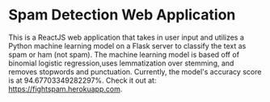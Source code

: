 # Spam Detection Web Application
This is a ReactJS web application that takes in user input and utilizes a Python machine learning model on a Flask server to classify the text as spam or ham (not spam). The machine learning model is based off of binomial logistic regression,uses lemmatization over stemming, and removes stopwords and punctuation. Currently, the model's accuracy score is at 94.67703349282297%. Check it out at: https://fightspam.herokuapp.com.